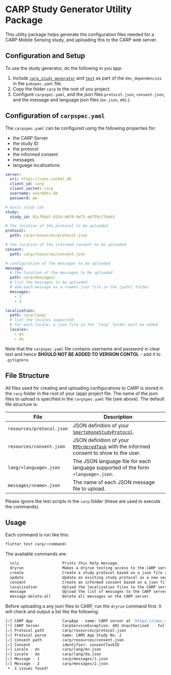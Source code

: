 # CARP Study Generator Utility Package

This utility package helps generate the configuration files needed for a CARP Mobile Sensing study, and uploading this to the CARP web server.

## Configuration and Setup

To use the study generator, do the following in you app:

1. Include [`carp_study_generator`](https://pub.dev/packages/carp_study_generator) and [`test`](https://pub.dev/packages/test) as part of the `dev_dependencies` in the `pubspec.yaml` file.
1. Copy the folder `carp` to the root of you project.
1. Configure `carpspec.yaml`, and the json files `protocol.json`, `consent.json`, and the message and language json files (`en.json`, etc.).

## Configuration of `carpspec.yaml`

The `carpspec.yaml` can be configured using the following properties for:

* the CARP Server
* the study ID
* the protocol
* the informed consent
* messages
* language localizations

```yaml
server:
  uri: https://cans.cachet.dk
  client_id: carp
  client_secret: carp
  username: user@dtu.dk
  password: pw

# basic study ids
study:
  study_id: 01cf04a7-d154-40f0-9a75-ab759cf74eb3

# the location of the protocol to be uploaded
protocol:
  path: carp/resources/protocol.json

# the location of the informed consent to be uploaded
consent:
  path: carp/resources/consent.json

# configuration of the messages to be uploaded
message:
  # the location of the messages to be uploaded
  path: carp/messages/
  # list the messages to be uploaded 
  # add each message as a <name>.json file in the [path] folder
  messages: 
    - 1
    - 2

localization:
  path: carp/lang/
  # list the locales supported 
  # for each locale, a json file in the 'lang' folder must be added
  locales:
    - en
    - da
```

Note that the `carpspec.yaml` file contains username and password in clear text and hence **SHOULD NOT BE ADDED TO VERSION CONTOL** - add it to `.gitignore`.

## File Structure

All files used for creating and uploading configurations to CARP is stored in the `carp` folder in the root of your (app) project file. The name of the json files to upload is specified in the `carpspec.yaml` file (see above). The default file structure is:

| File                      |   Description |
|---------------------------|---------------|
| `resources/protocol.json` | JSON definition of your [`SmartphoneStudyProtocol`](https://pub.dev/documentation/carp_mobile_sensing/latest/domain/SmartphoneStudyProtocol-class.html). |  
| `resources/consent.json`  | JSON definition of your [`RPOrderedTask`](https://pub.dev/documentation/research_package/latest/research_package_model/RPOrderedTask-class.html) with the informed consent to show to the user. |
| `lang/<language>.json`    | The JSON language file for each language supported of the form `<language>.json`. |
| `messages/<name>.json`    | The name of each JSON message file to upload. |

Please ignore the test scripts in the `carp` folder (these are used to execute the commands).

## Usage

Each command is run like this:

```bash
flutter test carp/<command>
```

The available commands are:

```bash
  help                   Prints this help message.
  dryrun                 Makes a dryrun testing access to the CARP server the correctness of the json resources.
  create                 Create a study protocol based on a json file and uploads it to the CARP server.
  update                 Update an existing study protocol as a new version.
  consent                Create an informed consent based on a json file and uploads it to the CARP server.
  localization           Upload the localization files to the CARP server.
  message                Upload the list of messages to the CARP server.
  message-delete-all     Delete all messages on the CARP server.
```

Before uploading a any json files to CARP, run the `dryrun` command first. It will check and output a list like the following:

```bash
[✓] CARP App             CarpApp - name: CARP server at 'https://cans.cachet.dk/dev', uri: https://cans.cachet.dk/dev, studyDeploymentId: null, studyId: 33441683-bbec-4c85-95de-b27aec09afce
[!] CARP Server          CarpServiceException: 401 Unauthorized -  Full authentication is required to access this resource - 
[✓] Protocol path        carp/resources/protocol.json
[✓] Protocol parse       name: CAMS App Study No. 2
[✓] Consent path         carp/resources/consent.json
[✓] Consent              identifier: consentTaskID
[✓] Locale - en          carp/lang/en.json
[✓] Locale - da          carp/lang/da.json
[✓] Message - 1          carp/messages/1.json
[✓] Message - 2          carp/messages/2.json
 •  1 issues found!
 ```
